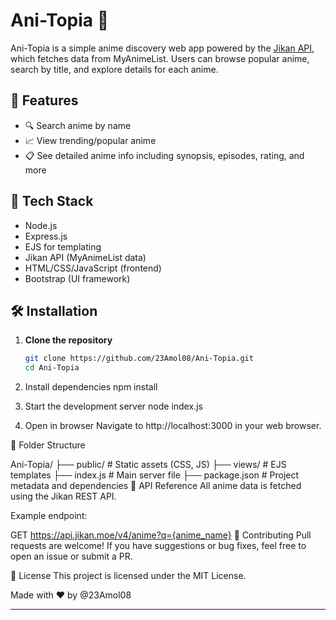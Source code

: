 # Ani-Topia 🎌

Ani-Topia is a simple anime discovery web app powered by the [Jikan API](https://jikan.moe/), which fetches data from MyAnimeList. Users can browse popular anime, search by title, and explore details for each anime.

## 🌟 Features

- 🔍 Search anime by name
- 📈 View trending/popular anime
- 📋 See detailed anime info including synopsis, episodes, rating, and more

## 🚀 Tech Stack

- Node.js
- Express.js
- EJS for templating
- Jikan API (MyAnimeList data)
- HTML/CSS/JavaScript (frontend)
- Bootstrap (UI framework)

## 🛠️ Installation

1. **Clone the repository**
   ```bash
   git clone https://github.com/23Amol08/Ani-Topia.git
   cd Ani-Topia

2. Install dependencies
npm install

3. Start the development server
node index.js

4. Open in browser Navigate to http://localhost:3000 in your web browser.

📁 Folder Structure

Ani-Topia/
├── public/         # Static assets (CSS, JS)
├── views/          # EJS templates
├── index.js        # Main server file
├── package.json    # Project metadata and dependencies
📌 API Reference
All anime data is fetched using the Jikan REST API.

Example endpoint:

GET https://api.jikan.moe/v4/anime?q={anime_name}
🤝 Contributing
Pull requests are welcome! If you have suggestions or bug fixes, feel free to open an issue or submit a PR.

📄 License
This project is licensed under the MIT License.

Made with ❤️ by @23Amol08


---

